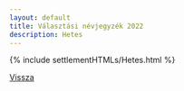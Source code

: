 ```yaml
---
layout: default
title: Választási névjegyzék 2022
description: Hetes
---
```


{% include settlementHTMLs/Hetes.html %}

[Vissza](./)